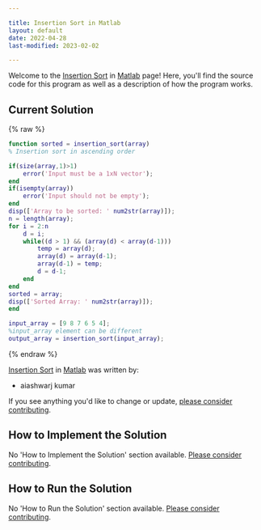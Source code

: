 ```yaml
---

title: Insertion Sort in Matlab
layout: default
date: 2022-04-28
last-modified: 2023-02-02

---
```


Welcome to the [Insertion Sort](https://sampleprograms.io/projects/insertion-sort) in [Matlab](https://sampleprograms.io/languages/matlab) page! Here, you'll find the source code for this program as well as a description of how the program works.

## Current Solution

{% raw %}

```matlab
function sorted = insertion_sort(array)
% Insertion sort in ascending order

if(size(array,1)>1)
    error('Input must be a 1xN vector');
end
if(isempty(array))
    error('Input should not be empty');
end
disp(['Array to be sorted: ' num2str(array)]);
n = length(array);
for i = 2:n
    d = i;    
    while((d > 1) && (array(d) < array(d-1)))
        temp = array(d);
        array(d) = array(d-1);
        array(d-1) = temp;
        d = d-1;
    end
end
sorted = array;
disp(['Sorted Array: ' num2str(array)]);
end

input_array = [9 8 7 6 5 4];
%input_array element can be different
output_array = insertion_sort(input_array);
```

{% endraw %}

[Insertion Sort](https://sampleprograms.io/projects/insertion-sort) in [Matlab](https://sampleprograms.io/languages/matlab) was written by:

- aiashwarj kumar

If you see anything you'd like to change or update, [please consider contributing](https://github.com/TheRenegadeCoder/sample-programs).

## How to Implement the Solution

No 'How to Implement the Solution' section available. [Please consider contributing](https://github.com/TheRenegadeCoder/sample-programs-website).

## How to Run the Solution

No 'How to Run the Solution' section available. [Please consider contributing](https://github.com/TheRenegadeCoder/sample-programs-website).